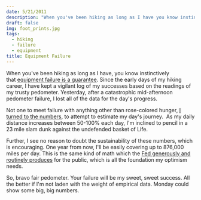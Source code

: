 ```yaml
---
date: 5/21/2011
description: "When you've been hiking as long as I have you know instinctively that\_[equipment failure is a guaran..."
draft: false
img: foot_prints.jpg
tags:
  - hiking
  - failure
  - equipment
title: Equipment Failure
---
```


When you've been hiking as long as I have, you know instinctively that [equipment failure is a guarantee](https://www.huffpost.com/entry/playstation-network-down-may-15_n_862212). Since the early days of my hiking career, I have kept a vigilant log of my successes based on the readings of my trusty pedometer. Yesterday, after a catastrophic mid-afternoon pedometer failure, I lost all of the data for the day's progress.

Not one to meet failure with anything other than rose-colored hunger, [I turned to the numbers](http://goo.gl/Yeu4e), to attempt to estimate my day's journey.  As my daily distance increases between 50-100% each day, I'm inclined to pencil in a 23 mile slam dunk against the undefended basket of Life.

Further, I see no reason to doubt the sustainability of these numbers, which is encouraging. One year from now, I'll be easily covering up to 876,000 miles per day. This is the same kind of math which the [Fed generously and routinely produces](https://www.youtube.com/watch?v=_dmPchuXIXQ) for the public, which is all the foundation my optimism needs.

So, bravo fair pedometer. Your failure will be my sweet, sweet success. All the better if I'm not laden with the weight of empirical data. Monday could show some big, big numbers.
